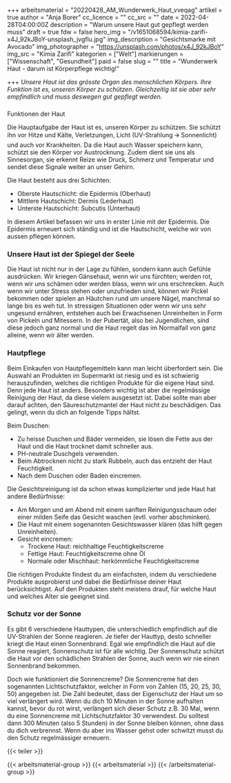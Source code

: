 +++
arbeitsmaterial = "20220428_AM_Wunderwerk_Haut_vveqag"
artikel = true
author = "Anja Borer"
cc_licence = ""
cc_src = ""
date = 2022-04-28T04:00:00Z
description = "Warum unsere Haut gut gepflegt werden muss"
draft = true
fdw = false
hero_img = "/v1651068594/kimia-zarifi-x4J_92kJBoY-unsplash_jvgflu.jpg"
img_description = "Gesichtsmarke mit Avocado"
img_photographer = "https://unsplash.com/photos/x4J_92kJBoY"
img_src = "Kimia Zarifi"
kategorien = ["Welt"]
markierungen = ["Wissenschaft", "Gesundheit"]
paid = false
slug = ""
title = "Wunderwerk Haut - darum ist Körperpflege wichtig!"

+++
_Unsere Haut ist das grösste Organ des menschlichen Körpers. Ihre Funktion ist es, unseren Körper zu schützen. Gleichzeitig ist sie aber sehr empfindlich und muss deswegen gut gepflegt werden._

###   
Funktionen der Haut

Die Hauptaufgabe der Haut ist es, unseren Körper zu schützen. Sie schützt ihn vor Hitze und Kälte, Verletzungen, Licht (UV-Strahlung 🡪 Sonnenlicht) und auch vor Krankheiten. Da die Haut auch Wasser speichern kann, schützt sie den Körper vor Austrocknung. Zudem dient sie uns als Sinnesorgan, sie erkennt Reize wie Druck, Schmerz und Temperatur und sendet diese Signale weiter an unser Gehirn.

Die Haut besteht aus drei Schichten:

* Oberste Hautschicht: die Epidermis (Oberhaut)
* Mittlere Hautschicht: Dermis (Lederhaut)
* Unterste Hautschicht: Subcutis (Unterhaut)

In diesem Artikel befassen wir uns in erster Linie mit der Epidermis. Die Epidermis erneuert sich ständig und ist die Hautschicht, welche wir von aussen pflegen können.

### Unsere Haut ist der Spiegel der Seele

Die Haut ist nicht nur in der Lage zu fühlen, sondern kann auch Gefühle ausdrücken. Wir kriegen Gänsehaut, wenn wir uns fürchten; werden rot, wenn wir uns schämen oder werden blass, wenn wir uns erschrecken. Auch wenn wir unter Stress stehen oder unzufrieden sind, können wir Pickel bekommen oder spielen an Häutchen rund um unsere Nägel, manchmal so lange bis es weh tut. In stressigen Situationen oder wenn wir uns sehr ungesund ernähren, entstehen auch bei Erwachsenen Unreinheiten in Form von Pickeln und Mitessern. In der Pubertät, also bei Jugendlichen, sind diese jedoch ganz normal und die Haut regelt das im Normalfall von ganz alleine, wenn wir älter werden.

### Hautpflege

Beim Einkaufen von Hautpflegemitteln kann man leicht überfordert sein. Die Auswahl an Produkten im Supermarkt ist riesig und es ist schwierig herauszufinden, welches die richtigen Produkte für die eigene Haut sind. Denn jede Haut ist anders. Besonders wichtig ist aber die regelmässige Reinigung der Haut, da diese vielem ausgesetzt ist. Dabei sollte man aber darauf achten, den Säureschutzmantel der Haut nicht zu beschädigen. Das gelingt, wenn du dich an folgende Tipps hältst.

Beim Duschen: 

* Zu heisse Duschen und Bäder vermeiden, sie lösen die Fette aus der Haut und die Haut trocknet damit schneller aus.
* PH-neutrale Duschgels verwenden.
* Beim Abtrocknen nicht zu stark Rubbeln, auch das entzieht der Haut Feuchtigkeit.
* Nach dem Duschen oder Baden eincremen.

Die Gesichtsreinigung ist da schon etwas komplizierter und jede Haut hat andere Bedürfnisse:

* Am Morgen und am Abend mit einem sanften Reinigungsschaum oder einer milden Seife das Gesicht waschen (evtl. vorher abschminken).
* Die Haut mit einem sogenannten Gesichtswasser klären (das hilft gegen Unreinheiten).
* Gesicht eincremen:
  * Trockene Haut: reichhaltige Feuchtigkeitscreme
  * Fettige Haut: Feuchtigkeitscreme ohne Öl
  * Normale oder Mischhaut: herkömmliche Feuchtigkeitscreme

Die richtigen Produkte findest du am einfachsten, indem du verschiedene Produkte ausprobierst und dabei die Bedürfnisse deiner Haut berücksichtigst. Auf den Produkten steht meistens drauf, für welche Haut und welches Alter sie geeignet sind.

### Schutz vor der Sonne

Es gibt 6 verschiedene Hauttypen, die unterschiedlich empfindlich auf die UV-Strahlen der Sonne reagieren. Je tiefer der Hauttyp, desto schneller kriegt die Haut einen Sonnenbrand. Egal wie empfindlich die Haut auf die Sonne reagiert, Sonnenschutz ist für alle wichtig. Der Sonnenschutz schützt die Haut vor den schädlichen Strahlen der Sonne, auch wenn wir nie einen Sonnenbrand bekommen.

Doch wie funktioniert die Sonnencreme? Die Sonnencreme hat den sogenannten Lichtschutzfaktor, welcher in Form von Zahlen (15, 20, 25, 30, 50) angegeben ist. Die Zahl bedeutet, dass der Eigenschutz der Haut um so viel verlängert wird. Wenn du dich 10 Minuten in der Sonne aufhalten kannst, bevor du rot wirst, verlängert sich dieser Schutz z.B. 30 Mal, wenn du eine Sonnencreme mit Lichtschutzfaktor 30 verwendest. Du solltest dann 300 Minuten (also 5 Stunden) in der Sonne bleiben können, ohne dass du dich verbrennst. Wenn du aber ins Wasser gehst oder schwitzt musst du den Schutz regelmässiger erneuern.

{{< teiler >}}

{{< arbeitsmaterial-group >}}
{{< arbeitsmaterial >}}
{{< /arbeitsmaterial-group >}}